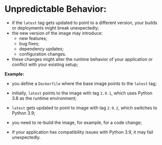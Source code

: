 # Unpredictable Behavior:

- if the `latest` tag gets updated to point to a different version, your builds or deployments might break unexpectedly;
- the new version of the image may introduce:
    - new features;
    - bug fixes;
    - dependency updates;
    - configuration changes.
- these changes might alter the runtime behavior of your application or conflict with your existing setup;


**Example:**

- you define a `Dockerfile` where the base image points to the `latest` tag;
- initially, `latest` points to the image with tag `2.9.1`, which uses Python 3.8 as the runtime environment;
- `latest` gets updated to point to image with tag `2.9.2`, which switches to Python 3.9;


- you need to re-build the image, for example, for a code change;
- if your application has compatibility issues with Python 3.9, it may fail unexpectedly.
